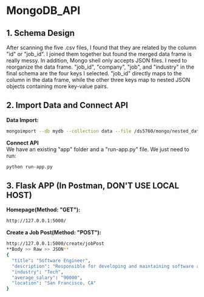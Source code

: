 # MongoDB_API
## 1. Schema Design <br>
After scanning the five .csv files, I found that they are related by the column "id" or "job_id". I joined them together but found the merged data frame is really messy. In addition, Mongo shell only accepts JSON files. I need to reorganize the data frame. "job_id", "company", "job", and "industry" in the final schema are the four keys I selected. "job_id" directly maps to the column in the data frame, while the other three keys map to nested JSON objects containing more key-value pairs. <br>
## 2. Import Data and Connect API <br>
**Data Import:** <br>
```bash
mongoimport --db mydb --collection data --file /ds5760/mongo/nested_data.json --jsonArray
``` 
**Connect API** <br>
We have an existing "app" folder and a "run-app.py" file. We just need to run: <br>
```bash
python run-app.py
```
## 3. Flask APP (In Postman, DON'T USE LOCAL HOST)
**Homepage(Method: "GET"):**
```bash
http://127.0.0.1:5000/
```
**Create a Job Post(Method: "POST"):**
```bash
http://127.0.0.1:5000/create/jobPost
**Body >> Raw >> JSON**
{
  "title": "Software Engineer",
  "description": "Responsible for developing and maintaining software applications.",
  "industry": "Tech",
  "average_salary": "90000",
  "location": "San Francisco, CA"
}
```






